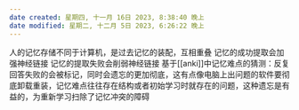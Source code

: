 ```yaml
---
date created: 星期四, 十一月 16日 2023, 8:38:40 晚上
date modified: 星期二, 十二月 5日 2023, 6:26:22 晚上
---
```

人的记忆存储不同于计算机，是过去记忆的装配，互相重叠
记忆的成功提取会加强神经链接
记忆的提取失败会削弱神经链接
	基于[[anki]]中记忆难点的猜测：反复回答失败的会被标记，同时会遗忘的更加彻底，这有点像电脑上出问题的软件要彻底卸载重装，记忆难点往往存在结构或者初始学习时就存在的问题，这种遗忘是有益的，为重新学习扫除了记忆冲突的障碍